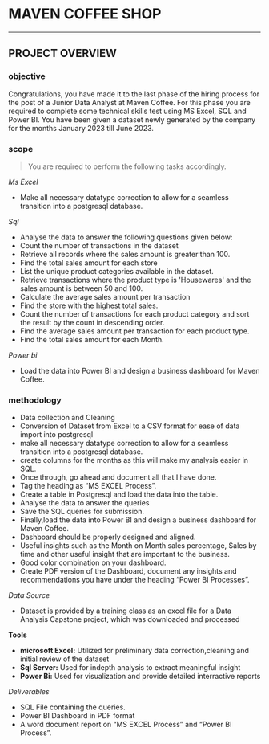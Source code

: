 # MAVEN COFFEE SHOP 
***
## PROJECT OVERVIEW
### **objective**
Congratulations, you have made it to the last phase of the hiring process for the post of a Junior Data Analyst at Maven Coffee. For this phase you are required to complete some technical skills test using MS Excel, SQL and Power BI. You have been given a dataset newly generated by the company for the months January 2023 till June 2023. 
### **scope**

>You are required to perform the following tasks accordingly.

*Ms Excel*
  * Make all necessary datatype correction to allow for a seamless transition into a postgresql database.

*Sql*
* Analyse the data to answer the following questions given below:
* Count the number of transactions in the dataset
* Retrieve all records where the sales amount is greater than 100.
* Find the total sales amount for each store
* List the unique product categories available in the dataset.
* Retrieve transactions where the product type is 'Housewares' and the sales amount is between 50 and 100.
* Calculate the average sales amount per transaction
* Find the store with the highest total sales.
* Count the number of transactions for each product category and sort the result by the count in descending order.
* Find the average sales amount per transaction for each product type.
* Find the total sales amount for each Month. 

*Power bi*

 * Load the data into Power BI and design a business dashboard for Maven Coffee. 


### **methodology**
 * Data collection and Cleaning
 * Conversion of Dataset from Excel to a CSV format for ease of data import into postgresql
 * make all necessary datatype correction to allow for a seamless transition into a postgresql database. 
 * create columns for the months as this will make my analysis easier in SQL.
 * Once through, go ahead and document all that I have done. 
 * Tag the heading as “MS EXCEL Process”. 
 * Create a table in Postgresql and load the data into the table.
 * Analyse the data to answer the queries
 * Save the SQL queries for submission.   
 * Finally,load the data into Power BI and design a business dashboard for Maven Coffee. 
 * Dashboard should be properly designed and aligned.
 * Useful insights such as the Month on Month sales percentage, Sales by time and other useful insight that are important to the business. 
 * Good color combination on your dashboard. 
 * Create PDF version of the Dashboard, document any insights and recommendations you have under the heading “Power BI Processes”.
   
*Data Source*
 * Dataset is provided by a training class as an  excel file for a Data Analysis Capstone project, which was downloaded and processed

 **Tools**
 * **microsoft Excel:** Utilized for preliminary data correction,cleaning and initial review of the dataset
 * **Sql Server:**  Used for indepth analysis to extract meaningful insight
 * **Power Bi:**  Used for visualization and provide detailed interractive reports
    
*Deliverables*

* SQL File containing the queries.
* Power BI Dashboard in PDF format
* A word document report on “MS EXCEL Process” and “Power BI Process”.
